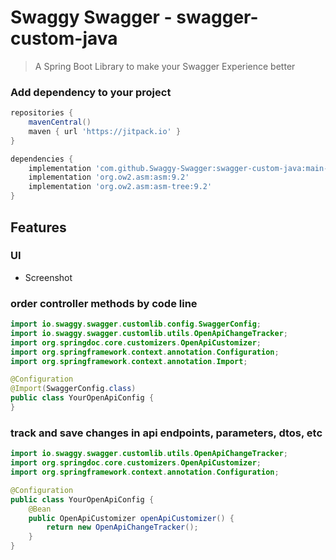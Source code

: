 # Swaggy Swagger - swagger-custom-java
> A Spring Boot Library to make your Swagger Experience better

### Add dependency to your project
```groovy
repositories {
    mavenCentral()
    maven { url 'https://jitpack.io' }
}

dependencies {
    implementation 'com.github.Swaggy-Swagger:swagger-custom-java:main-SNAPSHOT'
    implementation 'org.ow2.asm:asm:9.2'
    implementation 'org.ow2.asm:asm-tree:9.2'
}
```

## Features
### UI
- Screenshot

### order controller methods by code line
```java
import io.swaggy.swagger.customlib.config.SwaggerConfig;
import io.swaggy.swagger.customlib.utils.OpenApiChangeTracker;
import org.springdoc.core.customizers.OpenApiCustomizer;
import org.springframework.context.annotation.Configuration;
import org.springframework.context.annotation.Import;

@Configuration
@Import(SwaggerConfig.class)
public class YourOpenApiConfig {
}
```
### track and save changes in api endpoints, parameters, dtos, etc
```java
import io.swaggy.swagger.customlib.utils.OpenApiChangeTracker;
import org.springdoc.core.customizers.OpenApiCustomizer;
import org.springframework.context.annotation.Configuration;

@Configuration
public class YourOpenApiConfig {
    @Bean
    public OpenApiCustomizer openApiCustomizer() {
        return new OpenApiChangeTracker();
    }
}
```

